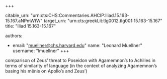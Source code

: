 +++


citable_urn: "urn:cts:CHS:Commentaries.AHCIP:Iliad.15.163-15.167.aNPmWtW"
target_urn: "urn:cts:greekLit:tlg0012.tlg001:15.163-15.167"
title: "Iliad 15.163-15.167"

authors:
- email: "muellner@chs.harvard.edu"
  name: "Leonard Muellner"
  username: "lmuellner"
+++

<p>comparison of Zeus’ threat to Poseidon with Agamemnon’s to Achilles in terms of similarity of language (in the context of analyzing Agamemnon’s basing his mēnis on Apollo’s and Zeus’)</p>
